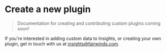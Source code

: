 # Create a new plugin
> Documentation for creating and contributing custom plugins coming soon!

If you're interested in adding custom data to Insights, or creating your own
plugin, get in touch with us at insights@fairwinds.com.
